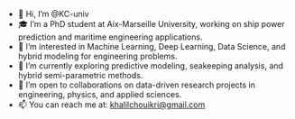 - 👋 Hi, I’m @KC-univ  
- 🎓 I’m a PhD student at Aix-Marseille University, working on ship power prediction and maritime engineering applications.  
- 👀 I’m interested in Machine Learning, Deep Learning, Data Science, and hybrid modeling for engineering problems.  
- 🌱 I’m currently exploring predictive modeling, seakeeping analysis, and hybrid semi-parametric methods.  
- 💞️ I’m open to collaborations on data-driven research projects in engineering, physics, and applied sciences.  
- 📫 You can reach me at: khalilchouikri@gmail.com  

<!---
KC-univ/KC-univ is a ✨ special ✨ repository because its `README.md` (this file) appears on your GitHub profile.
--->  
